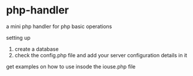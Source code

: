 # php-handler
a mini php handler for php basic operations


setting up
1) create a database
2) check the config.php file and add your server configuration details in it 

get  examples on how to use insode the iouse.php file


